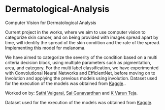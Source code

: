 # Dermatological-Analysis
Computer Vision for Dermatological Analysis

Current project in the works, where we aim to use computer vision to categorize skin cancer, and on being provided with images spread apart by time, will identify the spread of the skin condition and the rate of the spread. Implementing this model for melanoma.

We have aimed to categorize the severity of the condition based on a multi criteria decision block, using multiple parameters such as pigmentation, area, and category. For the multi label classification, we have experimented with Convolutional Neural Networks and EfficientNet, before moving on to Involution and applying the previous models using involution.
Dataset used for the execution of the models was obtained from <a href="https://www.kaggle.com/datasets/fanconic/skin-cancer-malignant-vs-benign/">Kaggle</a>..

Worked on by: <a href="https://github.com/dawnorak">Sathi Vaigarai</a>, <a href="https://github.com/saigunavardhan">Sai Gunavardhan</a> and <a href="https://github.com/varunnaidu1802">K Varun Teja</a>.

Dataset used for the execution of the models was obtained from <a href="https://www.kaggle.com/datasets/fanconic/skin-cancer-malignant-vs-benign/">Kaggle</a>.
